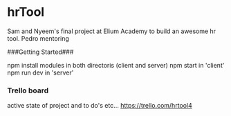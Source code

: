 # hrTool

Sam and Nyeem's final project at Elium Academy to build an awesome hr tool. Pedro mentoring

###Getting Started###

npm install modules in both directoris (client and server)
npm start in 'client'
npm run dev in 'server'

### Trello board
active state of project and to do's etc...
https://trello.com/hrtool4
